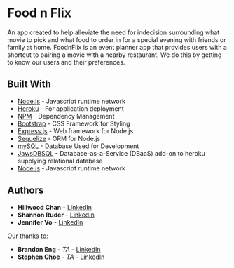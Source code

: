 # Food n Flix

An app created to help alleviate the need for indecision surrounding what movie to pick and what food to order in for a special evening with friends or family at home. FoodnFlix is an event planner app that provides users with a shortcut to pairing a movie with a nearby restaurant. We do this by getting to know our users and their preferences.</p>



## Built With

* [Node.js](https://nodejs.org/en/about/) - Javascript runtime network
* [Heroku](https://www.heroku.com/) - For application deployment
* [NPM](https://www.npmjs.com/) - Dependency Management
* [Bootstrap](https://getbootstrap.com/docs/4.0/getting-started/introduction/) - CSS Framework for Styling
* [Express.js](https://expressjs.com/) - Web framework for Node.js
* [Sequelize](http://sequelize.readthedocs.io/en/v3/) - ORM for Node.js
* [mySQL](https://www.mysql.com/) - Database Used for Development
* [JawsDBSQL](https://www.jawsdb.com/) - Database-as-a-Service (DBaaS) add-on to heroku supplying relational database
* [Node.js](https://nodejs.org/en/about/) - Javascript runtime network


## Authors

* **Hillwood Chan** - [LinkedIn](https://github.com/hillwoodc)
* **Shannon Ruder** - [LinkedIn](https://linkedin.com/in/shannon-ruder-09a921/)
* **Jennifer Vo** - [LinkedIn](https://github.com/Unikwalk)

Our thanks to:

* **Brandon Eng** - *TA* - [LinkedIn](https://www.linkedin.com/in/engbrandon/)
* **Stephen Choe** - *TA* - [LinkedIn](https://www.linkedin.com/in/stphnchoe/)




